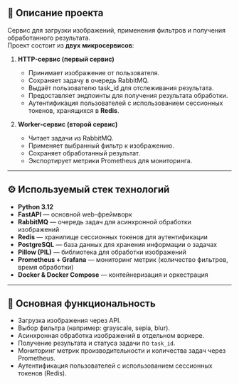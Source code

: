 ## 📌 Описание проекта
Сервис для загрузки изображений, применения фильтров и получения обработанного результата.  
Проект состоит из **двух микросервисов**:

1. **HTTP-сервис (первый сервис)**  
   - Принимает изображение от пользователя.  
   - Сохраняет задачу в очередь RabbitMQ.  
   - Выдаёт пользователю task_id для отслеживания результата.  
   - Предоставляет эндпоинты для получения результата обработки.
   - Аутентификация пользователей с использованием сессионных токенов, хранящихся в **Redis**.

2. **Worker-сервис (второй сервис)**  
   - Читает задачи из RabbitMQ.  
   - Применяет выбранный фильтр к изображению.  
   - Сохраняет обработанный результат.  
   - Экспортирует метрики Prometheus для мониторинга.  

---

## ⚙️ Используемый стек технологий
- **Python 3.12**
- **FastAPI** — основной web-фреймворк  
- **RabbitMQ** — очередь задач для асинхронной обработки изображений  
- **Redis** — хранилище сессионных токенов для аутентификации  
- **PostgreSQL** — база данных для хранения информации о задачах  
- **Pillow (PIL)** — библиотека для обработки изображений  
- **Prometheus + Grafana** — мониторинг метрик (количество фильтров, время обработки)  
- **Docker & Docker Compose** — контейнеризация и оркестрация  

---

## 🚀 Основная функциональность
- Загрузка изображения через API.  
- Выбор фильтра (например: grayscale, sepia, blur).  
- Асинхронная обработка изображений в отдельном воркере.  
- Получение результата и статуса задачи по `task_id`.  
- Мониторинг метрик производительности и количества задач через Prometheus.  
- Аутентификация пользователей с использованием сессионных токенов (Redis).  
